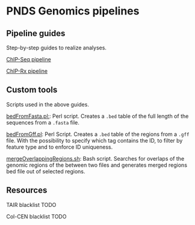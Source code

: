 # PNDS Genomics pipelines

## Pipeline guides

Step-by-step guides to realize analyses.

[ChIP-Seq pipeline](chipseq.md)

[ChIP-Rx pipeline](chiprx.md)

## Custom tools 
Scripts used in the above guides.

[bedFromFasta.pl:](bedFromFasta.md): Perl script. Creates a `.bed` table of the full length of the sequences from a `.fasta` file.

[bedFromGff.pl](bedFromGff.md): Perl Script. Creates a `.bed` table of the regions from a `.gff` file. With the possibility to specify which tag contains the ID, to filter by feature type and to enforce ID uniqueness.

[mergeOverlappingRegions.sh](mergeOverlappingRegions.md): Bash script. Searches for overlaps of the genomic regions of the between two files and generates merged regions bed file out of selected regions.

## Resources

TAIR blacklist TODO

Col-CEN blacklist TODO